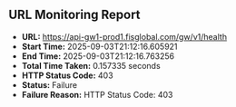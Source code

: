 ## URL Monitoring Report

- **URL:** https://api-gw1-prod1.fisglobal.com/gw/v1/health
- **Start Time:** 2025-09-03T21:12:16.605921
- **End Time:** 2025-09-03T21:12:16.763256
- **Total Time Taken:** 0.157335 seconds
- **HTTP Status Code:** 403
- **Status:** Failure
- **Failure Reason:** HTTP Status Code: 403
